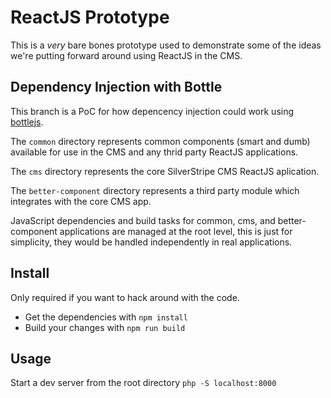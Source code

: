 # ReactJS Prototype

This is a _very_ bare bones prototype used to demonstrate some of the ideas we're putting forward around using ReactJS in the CMS.

## Dependency Injection with Bottle

This branch is a PoC for how depencency injection could work using [bottlejs](https://github.com/young-steveo/bottlejs).

The `common` directory represents common components (smart and dumb) available for use in the CMS and any thrid party ReactJS applications.

The `cms` directory represents the core SilverStripe CMS ReactJS aplication.

The `better-component` directory represents a third party module which integrates with the core CMS app.

JavaScript dependencies and build tasks for common, cms, and better-component applications are managed at the root level, this is just for simplicity, they would be handled independently in real applications.

## Install

Only required if you want to hack around with the code.

- Get the dependencies with `npm install`
- Build your changes with `npm run build`

## Usage

Start a dev server from the root directory `php -S localhost:8000`
